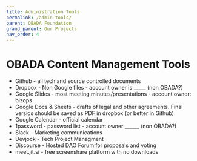 ```yaml
---
title: Administration Tools
permalink: /admin-tools/
parent: OBADA Foundation
grand_parent: Our Projects
nav_order: 4
---
```


# OBADA Content Management Tools
* Github - all tech and source controlled documents
* Dropbox - Non Google files - account owner is _____ (non OBADA?)
* Google Slides - most meeting minutes/presentations - account owner: bizops 
* Google Docs & Sheets - drafts of legal and other agreements.   Final versios should be saved as PDF in dropbox (or better in Github)
* Google Calendar - official calendar
* 1password - password list - account owner ______ (non OBADA?)
* Slack - Marketing communications  
* Devjock - Tech Project Managment 
* Discourse - Hosted DAO Forum for proposals and voting
* meet.jit.si - free screenshare platform with no downloads
